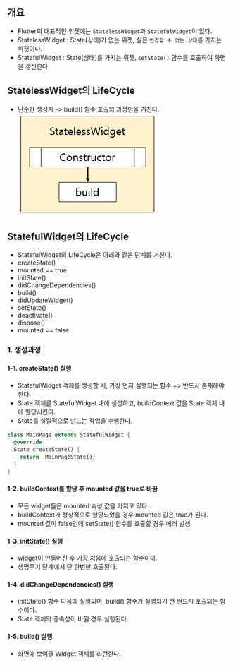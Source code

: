 ## 개요
- Flutter의 대표적인 위젯에는 `StatelessWidget`과 `StatefulWidget`이 있다.
- StatelessWidget : State(상태)가 없는 위젯, 실은 `변경할 수 없는 상태`를 가지는 위젯이다.
- StatefulWidget : State(상태)를 가지는 위젯, `setState()` 함수를 호출하여 화면을 갱신한다.

## StatelessWidget의 LifeCycle
- 단순한 생성자 -> build() 함수 호출의 과정만을 거친다.  
![statelesswidget_lifecycle](https://github.com/pyeeun/flutter/blob/master/01/myapp/img/05-7-01.PNG)
  
## StatefulWidget의 LifeCycle
- StatefulWidget의 LifeCycle은 아래와 같은 단계를 거친다.
- createState()
- mounted == true
- initState()
- didChangeDependencies()
- build()
- didUpdateWidget()
- setState()
- deactivate()
- dispose()
- mounted == false

### 1. 생성과정
#### 1-1. createState() 실행
- StatefulWidget 객체를 생성할 시, 가장 먼저 실행되는 함수 => 반드시 존재해야 한다.
- State 객체를 StatefulWidget 내에 생성하고, buildContext 값을 State 객체 내에 할당시킨다.
- State를 실질적으로 만드는 작업을 수행한다.
```dart
class MainPage extends StatefulWidget {
  @override
  State createState() {
    return _MainPageState();
  }
}
```
#### 1-2. buildContext를 할당 후 mounted 값을 true로 바꿈
- 모든 widget들은 mounted 속성 값을 가지고 있다.
- buildContext가 정상적으로 할당되었을 경우 mounted 값은 true가 된다.
- mounted 값이 false인데 setState() 함수를 호출할 경우 에러 발생

#### 1-3. initState() 실행
- widget이 만들어진 후 가장 처음에 호출되는 함수이다.
- 생명주기 단계에서 단 한번만 호출된다.

#### 1-4. didChangeDependencies() 실행
- initState() 함수 다음에 실행되며, build() 함수가 실행되기 전 반드시 호출되는 함수이다.
- State 객체의 종속성이 바뀔 경우 실행된다.

#### 1-5. build() 실행
- 화면에 보여줄 Widget 객체를 리턴한다.
